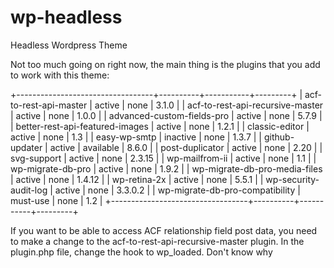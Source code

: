 # wp-headless
Headless Wordpress Theme

Not too much going on right now, the main thing is the plugins that you add to work with this theme:

+----------------------------------+----------+-----------+---------+
| acf-to-rest-api-master           | active   | none      | 3.1.0   |
| acf-to-rest-api-recursive-master | active   | none      | 1.0.0   |
| advanced-custom-fields-pro       | active   | none      | 5.7.9   |
| better-rest-api-featured-images  | active   | none      | 1.2.1   |
| classic-editor                   | active   | none      | 1.3     |
| easy-wp-smtp                     | inactive | none      | 1.3.7   |
| github-updater                   | active   | available | 8.6.0   |
| post-duplicator                  | active   | none      | 2.20    |
| svg-support                      | active   | none      | 2.3.15  |
| wp-mailfrom-ii                   | active   | none      | 1.1     |
| wp-migrate-db-pro                | active   | none      | 1.9.2   |
| wp-migrate-db-pro-media-files    | active   | none      | 1.4.12  |
| wp-retina-2x                     | active   | none      | 5.5.1   |
| wp-security-audit-log            | active   | none      | 3.3.0.2 |
| wp-migrate-db-pro-compatibility  | must-use | none      | 1.2     |
+----------------------------------+----------+-----------+---------+

If you want to be able to access ACF relationship field post data, you need to make a change to the 
acf-to-rest-api-recursive-master plugin. In the plugin.php file, change the hook to wp_loaded. Don't know why 
